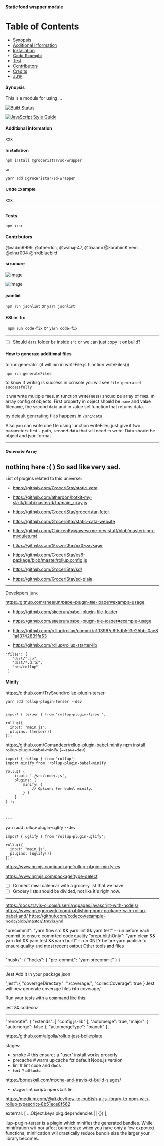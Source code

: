 #### Static food wrapper module

Table of Contents
=================

 * [Synopsis](#synopsis)
 * [Additional information](#additional-information)
 * [Installation](#installation)
 * [Code Example](#code-example)
 * [Test](#tests)
 * [Contributors](#contributors)
 * [Credits](#credits)
 * [Junk](#junk)


#### Synopsis
  This is a module for using ...

[![Build Status](https://travis-ci.org/GroceriStar/sd.svg?branch=master)](https://travis-ci.org/GroceriStar/sd)

[![JavaScript Style Guide](https://img.shields.io/badge/code_style-standard-brightgreen.svg)](https://standardjs.com)

#### Additional information
xxx

#### Installation

`npm install @groceristar/sd-wrapper`

or

`yarn add @groceristar/sd-wrapper`



#### Code Example

xxx

---

#### Tests

```
npm test
```

#### Contributors

@vadim9999, @atherdon, @wahaj-47, @tihaami @EbrahimKreem @elnur004 @hirdbluebird

#### structure
![image](https://user-images.githubusercontent.com/1469198/56497029-9a07fc80-6504-11e9-91ca-0aa4a3ec1ef8.png)

![image](https://user-images.githubusercontent.com/1469198/56497034-9eccb080-6504-11e9-8ca9-0ef32903d927.png)

#### jsonlint

```npm run jsonlint``` or ```yarn jsonlint```

#### ESLint fix

``` npm run code-fix``` or ```yarn code-fix```

---


- [ ] Should `data` folder be inside `src` or we can just copy it on build?



#### How to generate additional files
to run generator (it will run in writeFile.js function writeFiles())
```
npm run generateFiles
```
to know if writing is success in console you will see
`file generated successfully!`

it will write multiple files.
in function writeFiles() should be array of files. In array config of objects. First property in object should be `name` and value filename, the second `data` and in value set function that returns data.

by default generating files happens in `/src/data`

Also you can write one file using function writeFile() just give it two parameters first -  path, second data that will need to write. Data should be object and json format

---
#### Generate Array

nothing here :( ) So sad like very sad.
----

List of plugins related to this universe:
- https://github.com/GroceriStar/static-data

- https://github.com/atherdon/botkit-my-slack/blob/master/data/main_array.js

- https://github.com/GroceriStar/groceristar-fetch

- https://github.com/GroceriStar/static-data-website

- https://github.com/ChickenKyiv/awesome-dev-stuff/blob/master/npm-modules.md

- https://github.com/GroceriStar/es6-package

- https://github.com/GroceriStar/es6-package/blob/master/rollup.config.js
- https://github.com/GroceriStar/sd/

- https://github.com/GroceriStar/sd-plain

---


Developers junk


https://github.com/sheerun/babel-plugin-file-loader#example-usage


- https://github.com/sheerun/babel-plugin-file-loader
- https://github.com/sheerun/babel-plugin-file-loader#example-usage

- https://github.com/rollup/rollup/commit/c103967c6f5db503e25bbc0ae81a83742839fa53

- https://github.com/rollup/rollup-starter-lib


```
"files": [
   "dist/*.js",
   "dist/*.d.ts",
   "bin/rollup"
 ]
 ```
#### Minify

https://github.com/TrySound/rollup-plugin-terser

```yarn add rollup-plugin-terser --dev```

```

import { terser } from "rollup-plugin-terser";

rollup({
  input: "main.js",
  plugins: [terser()]
});
```


https://github.com/Comandeer/rollup-plugin-babel-minify
npm install rollup-plugin-babel-minify [--save-dev]
```
import { rollup } from 'rollup';
import minify from 'rollup-plugin-babel-minify';

rollup( {
	input: './src/index.js',
	plugins: [
		minify( {
			// Options for babel-minify.
		} )
	]
} );



---

```


yarn add rollup-plugin-uglify --dev

```
import { uglify } from "rollup-plugin-uglify";

rollup({
  input: "main.js",
  plugins: [uglify()]
});
```

https://www.npmjs.com/package/rollup-plugin-minify-es

https://www.npmjs.com/package/type-detect

- [ ] Connect meal calendar with a grocery list that we have.
- [ ] Grocery lists should be divided, not like it's right now.

---



https://docs.travis-ci.com/user/languages/javascript-with-nodejs/
https://www.grzegorowski.com/publishing-npm-package-with-rollup-babel-and/
https://github.com/codecov/example-node/blob/master/.travis.yml



"precommit": "yarn flow src && yarn lint && yarn test" - run before each commit to ensure commited code quality
"prepublishOnly": "yarn clean && yarn lint && yarn test && yarn build" - run ONLY before yarn publish to ensure quality and most recent output
Other tools and files


---

"husky": {
   "hooks": {
     "pre-commit": "yarn precommit"
   }
 }


 ----

 Jest
Add it in your package.json:

"jest": {
  "coverageDirectory": "./coverage/",
  "collectCoverage": true
}
Jest will now generate coverage files into coverage/

Run your tests with a command like this:

jest && codecov


---

"renovate": {
  "extends": [
    "config:js-lib"
  ],
  "automerge": true,
  "major": {
    "automerge": false
  },
  "automergeType": "branch"
},

https://github.com/algolia/rollup-jest-boilerplate


stages:
  - smoke # this ensures a "user" install works properly
  - precache # warm up cache for default Node.js version
  - lint # lint code and docs
  - test # all tests

  https://boneskull.com/mocha-and-travis-ci-build-stages/


  - stage: lint
  script: npm start lint

  https://medium.com/@ali.dev/how-to-publish-a-js-library-to-npm-with-rollup-typescript-8b51ede8f562


  external: [
  ...Object.keys(pkg.dependencies || {})
 ],

 llup-plugin-terser is a plugin which minifies the generated bundles. While minification will not affect bundle size when you have only a few exported functions, minification will drastically reduce bundle size the larger your library becomes.
